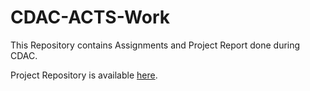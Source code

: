 # CDAC-ACTS-Work

This Repository contains Assignments and Project Report done during CDAC.

Project Repository is available [here](https://github.com/arshisaxena26/co-VMS).
